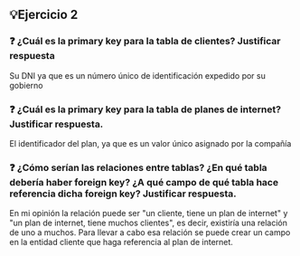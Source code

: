 ## 💡Ejercicio 2
### ❓ ¿Cuál es la primary key para la tabla de clientes? Justificar respuesta
Su DNI ya que es un número único de identificación expedido por su gobierno

### ❓ ¿Cuál es la primary key para la tabla de planes de internet? Justificar respuesta.
El identificador del plan, ya que es un valor único asignado por la compañía

### ❓ ¿Cómo serían las relaciones entre tablas? ¿En qué tabla debería haber foreign key? ¿A qué campo de qué tabla hace referencia dicha foreign key? Justificar respuesta.
En mi opinión la relación puede ser "un cliente, tiene un plan de internet" y "un plan de internet, tiene muchos clientes",
es decir, existiría una relación de uno a muchos. Para llevar a cabo esa relación se puede crear un campo en la entidad
cliente que haga referencia al plan de internet.




